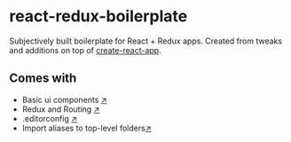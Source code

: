 # react-redux-boilerplate

Subjectively built boilerplate for React + Redux apps. Created from tweaks and additions on top of [create-react-app](https://github.com/facebookincubator/create-react-app).

## Comes with
- Basic ui components [:arrow_upper_right:](https://github.com/renanpvaz/react-redux-boilerplate/tree/master/src/components)
- Redux and Routing [:arrow_upper_right:](https://github.com/renanpvaz/react-redux-boilerplate/blob/master/src/index.js)
- .editorconfig [:arrow_upper_right:](https://github.com/renanpvaz/react-redux-boilerplate/blob/master/.editorconfig)
- Import aliases to top-level folders[:arrow_upper_right:](https://github.com/renanpvaz/react-redux-boilerplate/blob/master/config/paths.js#L55)
